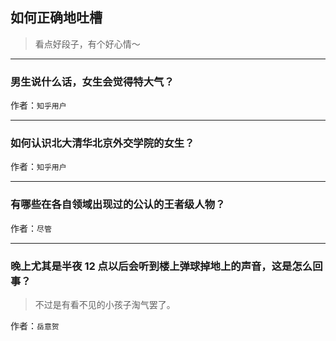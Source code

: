 ## 如何正确地吐槽

> 看点好段子，有个好心情～


 
---

### 男生说什么话，女生会觉得特大气？

> 


作者：`知乎用户`

---

### 如何认识北大清华北京外交学院的女生？

> 


作者：`知乎用户`

---

### 有哪些在各自领域出现过的公认的王者级人物？

> 


作者：`尽管`

---

### 晚上尤其是半夜 12 点以后会听到楼上弹球掉地上的声音，这是怎么回事？

> 不过是有看不见的小孩子淘气罢了。


作者：`岳意贺`